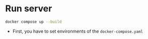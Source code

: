 # Run server
```bash
docker compose up --build
```
- First, you have to set environments of the ```docker-compose.yaml```
